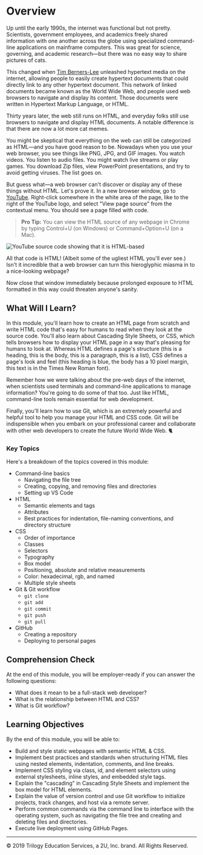 Overview
===
Up until the early 1990s, the internet was functional but not pretty. Scientists, government
employees, and academics freely shared information with one another across the globe using
specialized command-line applications on mainframe computers. This was great for science, 
governing, and academic research—but there was no easy way to share pictures of cats. 

This changed when [Tim Berners-Lee](https://www.w3.org/People/Berners-Lee/) unleashed hypertext media on the internet, allowing people to easily create hypertext documents that could directly
link to any other hypertext document. This network of linked documents became known as the World
Wide Web, and people used web browsers to navigate and display its content. Those documents 
were written in Hypertext Markup Language, or HTML. 

Thirty years later, the web still runs on HTML, and everyday folks still use browsers to navigate and display HTML documents. A notable difference is that there are now a lot more cat memes.
 
You might be skeptical that everything on the web can still be categorized as HTML—and you have good reason to be. Nowadays when you use your web browser, you see things like PNG, JPG, and GIF images. You watch videos. You listen to audio files. You might watch live streams or play games. You download Zip files, view PowerPoint  presentations, and try to avoid getting viruses. The list goes on. 

But guess what—a web browser can't discover or display any of these things without HTML. Let's prove it. In a new browser window, go to [YouTube](https://www.youtube.com/). Right-click somewhere in the white 
area of the page, like to the right of the YouTube logo, and select "View page source" from the contextual menu. You should see a page filled with code.

> **Pro Tip:** You can view the HTML source of any webpage in Chrome by typing Control+U (on Windows) or Command+Option+U (on a Mac).

<img src="assets/youtube_html_source.png" alt="YouTube source code showing that it is HTML-based" />

All that code is HTML! (Albeit some of the ugliest HTML you'll ever see.) Isn't it incredible that
a web browser can turn this hieroglyphic miasma in to a nice-looking webpage? 

Now close that window immediately because prolonged exposure to HTML formatted in this way could threaten anyone's sanity.

## What Will I Learn? 

In this module, you'll learn how to create an HTML page from scratch and write HTML code that's easy for humans to read when they look at the source code. You'll also learn about Cascading Style Sheets, or CSS, which tells browsers how to display your HTML page in a way that's pleasing for humans to look at. Whereas HTML defines a page's structure (this is a heading, this is the body, this is a paragraph, this is a list), CSS defines a page's look and feel (this heading is blue, the body has a 10 pixel margin, this text is in the Times New Roman font).

Remember how we were talking about the pre-web days of the internet, when scientists used terminals and command-line applications to manage information? You're going to do some of that too. Just like HTML, command-line tools remain essential for web development.

Finally, you'll learn how to use Git, which is an extremely powerful and helpful tool to help you manage your HTML and CSS code. Git will be indispensible when you embark on your professional career and collaborate with other web developers to create the future World Wide Web. 🐈

### Key Topics

Here's a breakdown of the topics covered in this module: 
* Command-line basics
  * Navigating the file tree
  * Creating, copying, and removing files and directories
  * Setting up VS Code
* HTML
  * Semantic elements and tags
  * Attributes
  * Best practices for indentation, file-naming conventions, and directory structure
* CSS
  * Order of importance
  * Classes
  * Selectors
  * Typography
  * Box model
  * Positioning, absolute and relative measurements
  * Color: hexadecimal, rgb, and named
  * Multiple style sheets
* Git & Git workflow
  * `git clone`
  * `git add`
  * `git commit`
  * `git push`
  * `git pull`
* GitHub
  * Creating a repository
  * Deploying to personal pages

## Comprehension Check
At the end of this module, you will be employer-ready if you can answer the following questions:
* What does it mean to be a full-stack web developer?
* What is the relationship between HTML and CSS?
* What is Git workflow?

## Learning Objectives
By the end of this module, you will be able to:
* Build and style static webpages with semantic HTML & CSS.
* Implement best practices and standards when structuring HTML files using nested elements, indentation, comments, and line breaks.
* Implement CSS styling via class, id, and element selectors using external stylesheets, inline styles, and embedded style tags.
* Explain the "cascading" in Cascading Style Sheets and implement the box model for HTML elements.
* Explain the value of version control and use Git workflow to initialize projects, track changes, and host via a remote server.
* Perform common commands via the command line to interface with the operating system, such as navigating the file tree and creating and deleting files and directories.
* Execute live deployment using GitHub Pages.

---
© 2019 Trilogy Education Services, a 2U, Inc. brand. All Rights Reserved.
